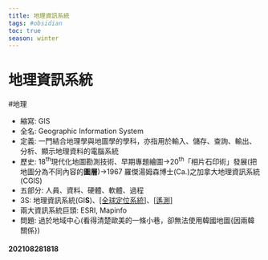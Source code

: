 ```yaml
---
title: 地理資訊系統
tags: #obsidian 
toc: true
season: winter
---
```

# 地理資訊系統
#地理
- 縮寫: GIS
- 全名: Geographic Information System
- 定義: 一門結合地理學與地圖學的學科，亦指用於輸入、儲存、查詢、輸出、分析、顯示地理資料的電腦系統
- 歷史: 18<sup>th</sup>現代化地圖勘測技術、早期專題繪圖->20<sup>th</sup>「相片石印術」發展(把地圖分為不同內容的**圖層**)->1967 羅傑湯姆森博士(Ca.)之加拿大地理資訊系統(CGIS)
- 五部分: 人員、資料、硬體、軟體、過程
- 3S: 地理資訊系統(GI**S**)、[[全球定位系統]](GP**S**)、[[遙測]](R**S**)
- 兩大資訊系統巨頭: ESRI, Mapinfo
- 問題: 過於地域中心(看得清楚歐美的一條小巷，卻無法使用韓國地圖{因兩韓關係})

#### 202108281818
